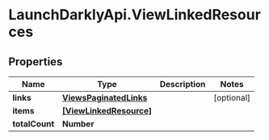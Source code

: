 # LaunchDarklyApi.ViewLinkedResources

## Properties

Name | Type | Description | Notes
------------ | ------------- | ------------- | -------------
**links** | [**ViewsPaginatedLinks**](ViewsPaginatedLinks.md) |  | [optional] 
**items** | [**[ViewLinkedResource]**](ViewLinkedResource.md) |  | 
**totalCount** | **Number** |  | 


